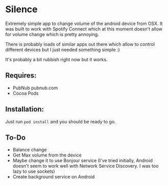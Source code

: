 # Silence
Extremely simple app to change volume of the android device from OSX. It was built to work with Spotify Connect which at this moment doesn't allow for volume change which is pretty annoying.

There is probably loads of similar apps out there which allow to control different devices but I just needed something simple :)

It's probably a bit rubbish right now but it works.

Requires:
---------
  * PubNub pubnub.com
  * Cocoa Pods

Installation:
-----------
Just run `pod install` and you should be ready to go.

To-Do
---------
* Balance change
* Get Max volume from the device
* Maybe change it to use Bonjour service (I've tried initially, Android doesn't seem to work well with Network Service Discovery. I was too lazy to use sockets)
* Create background service on Android

